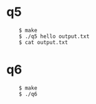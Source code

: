 q5
=======
```
	$ make
	$ ./q5 hello output.txt
	$ cat output.txt

```

q6
======
```
	$ make
	$ ./q6

```
